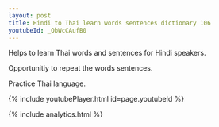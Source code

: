 ```yaml
---
layout: post
title: Hindi to Thai learn words sentences dictionary 106 
youtubeId: _ObWcCAufB0
---
```

 
 
Helps to learn Thai words and sentences for Hindi speakers.

Opportunitiy to repeat the words sentences. 

Practice Thai language. 
 
{% include youtubePlayer.html id=page.youtubeId %}
 
 
{% include analytics.html %}
